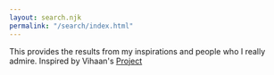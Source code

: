 ```yaml
---
layout: search.njk
permalink: "/search/index.html"
---
```

This provides the results from my inspirations and people who I really admire. 
Inspired by Vihaan's [Project](https://github.com/Vihaan3/Custom-Search-Engine-Demo)